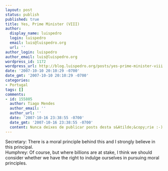```yaml
---
layout: post
status: publish
published: true
title: Yes, Prime Minister (VIII)
author:
  display_name: luispedro
  login: luispedro
  email: luis@luispedro.org
  url: ''
author_login: luispedro
author_email: luis@luispedro.org
wordpress_id: 1172
wordpress_url: http://blog.luispedro.org/posts/yes-prime-minister-viii
date: '2007-10-10 20:10:29 -0700'
date_gmt: '2007-10-10 20:10:29 -0700'
categories:
- Portugal
tags: []
comments:
- id: 155805
  author: Tiago Mendes
  author_email: ''
  author_url: ''
  date: '2007-10-16 23:38:55 -0700'
  date_gmt: '2007-10-16 23:38:55 -0700'
  content: Nunca deixes de publicar posts desta s&Atilde;&copy;rie :-)
---
```

<p>Secretary: There is a moral principle behind this and I strongly believe in this principal.<br />
Humphrey: Of course, but where billions are at stake, I think we should consider whether we have the right to indulge ourselves in pursuing moral principles.</p>
